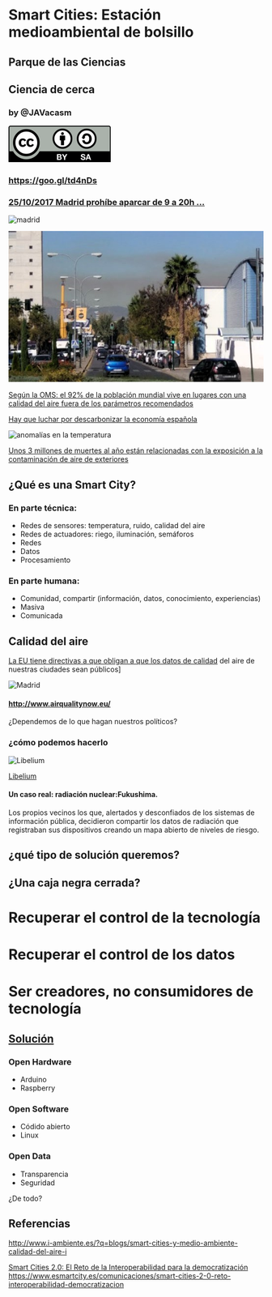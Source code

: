 # Smart Cities: Estación medioambiental de bolsillo

## Parque de las Ciencias
## Ciencia de cerca

### by @JAVacasm

![Licencia CC by SA](./imagenes/Licencia_CC.png)

### https://goo.gl/td4nDs

### [25/10/2017 Madrid prohíbe aparcar de 9 a 20h ... ](http://www.20minutos.es/noticia/3168380/0/madrid-activara-manana-escenario-2-anticontaminacion-con-prohibicion-aparcar-ser-no-residentes/?utm_source=Twitter-20minutos&utm_medium=Social&utm_campaign=Postlink)

![madrid](http://www.efeverde.com/wp-content/blogs.dir/1/files_mf/cache/th_1cce678baa2865fe866ba90e481edd63_8108693.jpg)

![Granada](./imagenes/GranadaContamina.jpg)

[Según la OMS: el 92% de la población mundial vive en lugares con una calidad del aire fuera de los parámetros recomendados](http://www.who.int/mediacentre/news/releases/2016/air-pollution-estimates/es/)

[Hay que luchar por descarbonizar la economía española](http://www.efeverde.com/noticias/descarbonizar-economia-espanola/)

![anomalías en la temperatura](http://static.naukas.com/media/2017/10/01-640x830.jpg)

[Unos 3 millones de muertes al año están relacionadas con la exposición a la contaminación de aire de exteriores](http://naukas.com/2017/10/24/por-que-necesitamos-energia-nuclear/)


## ¿Qué es una Smart City?

### En parte técnica:

* Redes de sensores: temperatura, ruido, calidad del aire
* Redes de actuadores: riego, iluminación, semáforos
* Redes
* Datos
* Procesamiento

### En parte humana:

* Comunidad, compartir (información, datos, conocimiento, experiencias)
* Masiva
* Comunicada

## Calidad del aire

[La EU tiene directivas a que obligan a que los datos de calidad](http://www.i-ambiente.es/?q=blogs/smart-cities-y-medio-ambiente-calidad-del-aire-i) del aire de nuestras ciudades sean públicos]

![Madrid](http://www.i-ambiente.es/sites/default/files/Image1.JPG)

#### http://www.airqualitynow.eu/


¿Dependemos de lo que hagan nuestros políticos?

### ¿cómo podemos hacerlo

![Libelium](https://static.esmartcity.es/media/2016/12/cci2-smart-cities-2-0-reto-de-interoperabilidad-para-democratizacion-figura-1-libelium-smart-world.jpg)

[Libelium](http://www.libelium.com/libeliumworld/smart_cities/)


#### Un caso real: radiación nuclear:Fukushima.

Los propios vecinos los que, alertados y desconfiados de los sistemas de información pública, decidieron compartir los datos de radiación que registraban sus dispositivos creando un mapa abierto de niveles de riesgo.

## ¿qué tipo de solución queremos?

## ¿Una caja negra cerrada?

# Recuperar el control de la tecnología
# Recuperar el control de los datos
# Ser creadores, no consumidores de tecnología

## [Solución](./Propuesta.md)

### Open Hardware

* Arduino
* Raspberry

### Open Software

* Códido abierto
* Linux

###  Open Data

* Transparencia
* Seguridad

¿De todo?

## Referencias

http://www.i-ambiente.es/?q=blogs/smart-cities-y-medio-ambiente-calidad-del-aire-i

[Smart Cities 2.0: El Reto de la Interoperabilidad para la democratización](https://www.esmartcity.es/comunicaciones/smart-cities-2-0-reto-interoperabilidad-democratizacion) https://www.esmartcity.es/comunicaciones/smart-cities-2-0-reto-interoperabilidad-democratizacion
